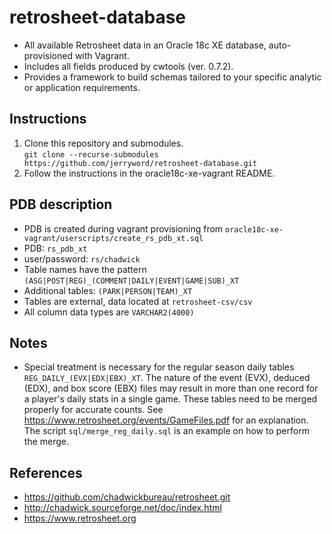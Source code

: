 # retrosheet-database
* All available Retrosheet data in an Oracle 18c XE database, auto-provisioned with Vagrant.  
* Includes all fields produced by cwtools (ver. 0.7.2).  
* Provides a framework to build schemas tailored to your specific analytic or application requirements.  
## Instructions
1. Clone this repository and submodules.  
`git clone --recurse-submodules https://github.com/jerryword/retrosheet-database.git`  
2. Follow the instructions in the oracle18c-xe-vagrant README.
## PDB description
* PDB is created during vagrant provisioning from `oracle18c-xe-vagrant/userscripts/create_rs_pdb_xt.sql`  
* PDB: `rs_pdb_xt`
* user/password: `rs/chadwick`
* Table names have the pattern `(ASG|POST|REG)_(COMMENT|DAILY|EVENT|GAME|SUB)_XT`
* Additional tables: `(PARK|PERSON|TEAM)_XT`
* Tables are external, data located at `retrosheet-csv/csv`
* All column data types are `VARCHAR2(4000)`  
## Notes
* Special treatment is necessary for the regular season daily tables `REG_DAILY_(EVX|EDX|EBX)_XT`. The nature of the event (EVX), deduced (EDX), and box score (EBX) files may result in more than one record for a player's daily stats in a single game. These tables need to be merged properly for accurate counts. See https://www.retrosheet.org/events/GameFiles.pdf for an explanation. The script `sql/merge_reg_daily.sql` is an example on how to perform the merge.
## References
* https://github.com/chadwickbureau/retrosheet.git  
* http://chadwick.sourceforge.net/doc/index.html  
* https://www.retrosheet.org  
